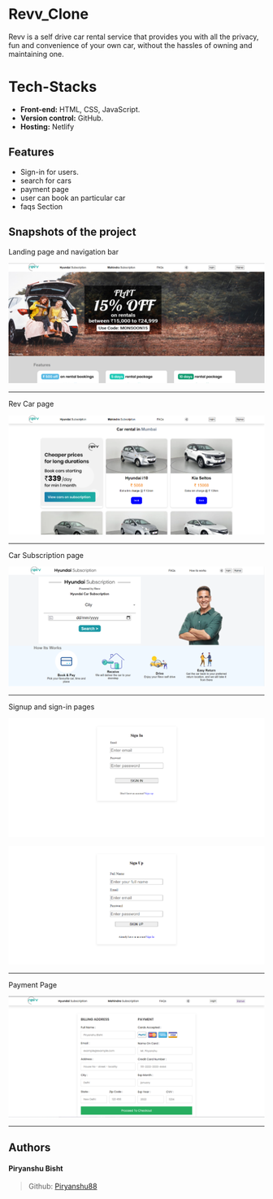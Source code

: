 # Revv_Clone

Revv is a self drive car rental service that provides you with all the privacy, fun and convenience of your own car, without the hassles of owning and maintaining one.

# Tech-Stacks

- **Front-end:** HTML, CSS, JavaScript.
- **Version control:** GitHub.
- **Hosting:** Netlify

## Features

- Sign-in for users.
- search for cars
- payment page
- user can book an particular car
- faqs Section

## Snapshots of the project

Landing page and navigation bar

![LandingPage](/readmeImg/Home.png)

---

Rev Car page

![LandingPage](/readmeImg/car.png)

---

Car Subscription page

![LandingPage](/readmeImg/Sub.png)

---

Signup and sign-in pages

![LandingPage](/readmeImg/Signin.png)

![LandingPage](/readmeImg/Signup.png)

---

Payment Page

![LandingPage](/readmeImg/pay.png)

---

## Authors

#### Piryanshu Bisht

> Github: [Piryanshu88](https://github.com/Piryanshu88)

